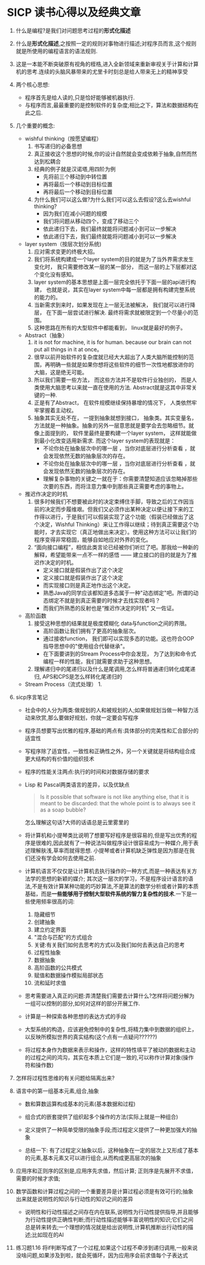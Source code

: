 # SICP 读书心得以及经典文章

1. 什么是编程?是我们对问题思考过程的**形式化描述**

2. 什么是**形式化描述**,之按照一定的规则对事物进行描述;对程序员而言,这个规则就是所使用的编程语言的语法规则.

3. 这是一本能不断突破原有视角的桎梏,进入全新领域来重新审视关于计算和计算机的思考.连续的头脑风暴带来的尤里卡时刻总是给人带来无上的精神享受

4. 两个核心思想:
    - 程序首先是给人读的,只是恰好能够被机器执行.
    - 与程序而言,最最重要的是控制软件的复杂度;相比之下，算法和数据结构在此之后.

5. 几个重要的概念:
    - wishful thinking（按愿望编程）
        1. 书写递归的必备思想
        2. 真正接收这个思想的时候,你的设计自然就会变成依赖于抽象,自然而然达到松耦合
        3. 经典的例子就是汉诺塔,用四阶为例
            - 先将前三个移动到中转位置
            - 再将最后一个移动到目标位置
            - 再将最后一个移动到目标位置
        4. 为什么我们可以这么做?为什么我们可以这么去假设?这么去wishful thinking?
            - 因为我们在减小问题的规模
            - 我们将问题从移动四个，变成了移动三个
            - 依此递归下去，我们最终就能将问题减小到可以一步解决
            - 依此递归下去，我们最终就能将问题减小到可以一步解决
    - layer system（按层次划分系统)
        1. 应对需求变更的终极大招。
        2. 我们将系统构建成一个layer system的目的就是为了当外界需求发生变化时， 我只需要修改某一层的某一部分， 而这一层的上下层都对这个变化没有感知。
        3. layer system的基本思想是上面一层完全依托于下面一层的api进行构建， 也就是说，其实在layer system中每一层都是拥有构建完整系统的能力的。
        4. 当新需求到来时，如果发现在上一层无法被解决， 我们就可以进行降层， 在下面一层尝试进行解决. 最终将需求就被限定到一个尽量小的范围。
        5. 这种思路在所有的大型软件中都能看到， linux就是最好的例子。
    - Abstract（抽象）
        1. it is not for machine, it is for human. because our brain can not put all things in it at once。
        2. 很早以前开始软件的复杂度就已经大大超出了人类大脑所能控制的范围，再明确一些就是如果你想将这些软件的细节一次性地都放进你的大脑，这是绝无可能。
        3. 所以我们需要一些方法， 而这些方法并不是软件行业独创的， 而是人类使用大脑思考以来就一直在使用的方法. Abstract就是这其中非常关键的一种.
        4. 正是有了Abstract， 在软件规模继续保持暴增的情况下， 人类依然牢牢掌握着主动权。
        5. 抽象其实无处不在， 一提到抽象就想到接口， 抽象类。其实变量名，方法就是一种抽象。抽象的另外一层意思就是要学会去忽略细节。就像上面提到的， 软件里最终是要构建一个layer system， 这样就能做到最小化改变适用新需求. 而这个layer system的表现就是：
            - 不论你处在抽象层次中的哪一层 ，当你对底层进行分析查看 ，就会发现依然无数的抽象层次的存在。
            - 不论你处在抽象层次中的哪一层 ，当你对底层进行分析查看 ，就会发现依然无数的抽象层次的存在。
            - 理解复杂事物的关键之一就在于：你需要清楚知道应该忽略掉那些次要的东西，而将注意力集中到那些真正需要考虑的事物上。
    - 推迟作决定的时机
        1. 很多时候我们不想要被此时的决定束缚住手脚，导致之后的工作因当前的决定而步履维艰。但我们又必须作出某种决定以便让接下来的工作得以进行，于是我们可以假装实现了这个功能（假装已经做出了这个决定，Wishful Thinking）来让工作得以继续；待到真正需要这个功能时，才去实现它（真正地做出来决定）。使用这种方法可以让我们的程序变得非常稳固，能够自如地应对外界的变化。
        2. “面向接口编程”，相信此类言论已经被你们听烂了吧。那我给一种新的解释，希望能带来一点不一样的感悟 —— 建立接口的目的就是为了推迟作决定的时机。
            - 定义接口就是假装作出了这个决定
            - 定义接口就是假装作出了这个决定
            - 而实现接口则是真正地作出这个决定。
            - 熟悉Java的同学应该都知道多态属于一种"动态绑定"吧。所谓的动态绑定不就是到真正需要的时候才去找实现者吗？
            - 而我们所熟悉的反射也是“推迟作决定的时机” 又一佐证。
    - 高阶函数
        1. 接受这种思想的结果就是极度模糊化 data与function之间的界限。
            - 高阶函数让我们拥有了更高的抽象层次。
            - 通过接收function， 我们即可以实现多态的功能。这也符合OOP指导思想中的"使用组合代替继承"。
            - 在下面要讲到的Stream Process中你会发现， 为了达到和命令式编程一样的性能，我们就需要求助于这种思想。
        2. 理解递归中的尾递归以及什么是尾调用,怎么样将普通递归转化成尾递归, APS和CPS是怎么样转化尾递归的
    - Stream Process（流式处理）
        1. 

6. sicp序言笔记
    - 社会中的人分为两类:做规划的人和被规划的人;如果做规划当做一种智力活动来欣赏,那么要做好规划，你就一定要会写程序
    - 程序员想要写出优雅的程序,基础的两点有:具体部分的完美性和汇合部分的适宜性
    - 写程序除了适宜性，一致性和正确性之外，另一个关键就是将结构组合成更大结构的有价值的组织技术
    - 程序的性能关注两点:执行的时间和对数据存储的要求
    - Lisp 和 Pascal两类语言的差异，以及优缺点
        > Is it possible that software is not like anything else, that it is meant to be discarded: that the whole point is to always see it as a soap bubble?

        怎么理解这句话?大师的话语总是云里雾里的
    - 将计算机和小提琴类比说明了想要写好程序是很容易的,但是写出优秀的程序是很难的,因此就有了一种说法叫做程序设计很容易成为一种媒介,用于表述理解肤浅,草率而就得思想. 小提琴或者计算机缺乏弹性是因为那是在我们还没有学会如何去使用之前.
    - 计算机语言不仅仅是让计算机去执行操作的一种方式,而是一种表达有关方法学的思想的新颖的媒介; 其次这一层次的学习，不是程序设计语言的语法,不是有效计算某种功能的巧妙算法,不是算法的数学分析或者计算的本质基础，而是**一些能够用于控制大型软件系统的智力复杂性的技术**.一下是一些使用频率很高的词:
        1. 隐藏细节
        2. 创建抽象
        3. 建立约定界面
        4. "混合与匹配"的方式组合
        5. 关键:有关我们如何去思考的方式以及我们如何去表达自己的思考
        6. 过程性抽象
        7. 数据抽象
        8. 高阶函数的公共模式
        9. 赋值和数据操作模拟局部状态
        10. 流和延时求值
    - 思考需要进入真正的问题:弄清楚我们需要去计算什么?怎样将问题分解为一组可以控制的部分,如何对这样的部分开展工作.
    - 计算是一种探索各种思想的表达方式的手段
    - 大型系统的构造，应该避免控制中的复杂性,将精力集中到数据的组织上，以反映所模拟世界的真实结构(这个点有一点疑问??????)
    - 将过程本身作为数据来表示和操作，这样的特性填平了被动的数据和主动的过程之间的鸿沟，其实在本质上它们是一致的,可以称作计算对象(操作符和操作数)

7. 怎样将过程性思维的有关问题给隔离出来?

8. 语言中的第一组基本元素,组合,抽象
    - 数和算数运算构成基本的元素(基本数据和过程)
    - 组合式的嵌套提供了组织起多个操作的方法(实际上就是一种组合)
    - 定义提供了一种简单受限的抽象手段;而过程定义提供了一种更加强大的抽象

    - 总结一下: 有了过程定义抽象以后，这种抽象在一定的层次上又形成了基本的元素,基本元素又可以进行组合,从而构成更高层次的抽象
9. 应用序和正则序的区别是,应用序先求值，然后计算; 正则序是先展开不求值，需要的时候才求值;
10. 数学函数和计算过程之间的一个重要差异是计算过程必须是有效可行的;抽象出来就是说明性的知识与行动性的知识之间的差异
    - 说明性和行动性描述之间存在内在联系,说明性为行动性提供指导,并且能够为行动性提供正确性判断;而行动性描述能够丰富说明性的知识;它们之间总是转来转去;一个理想的情况就是给出说明性,计算机推断出行动性的描述;比如现在的AI

11. 练习题1.16 将if判断写成了一个过程,如果这个过程不牵涉到递归调用,一般来说没啥问题,如果涉及到啦，就会死循环，因为应用序会前求值每个子表达式

